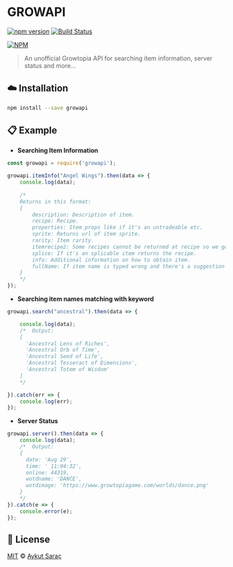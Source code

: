 # GROWAPI
[![npm version](https://badge.fury.io/js/growapi.svg)](https://badge.fury.io/js/growapi) [![Build Status](https://travis-ci.org/joemccann/dillinger.svg?branch=master)](https://travis-ci.org/joemccann/dillinger)

[![NPM](https://nodei.co/npm/growapi.png)](https://nodei.co/npm/growapi/) 

> An unofficial Growtopia API for searching item information, server status and more...

## :cloud: Installation
```sh
npm install --save growapi
```

## :clipboard: Example

- **Searching Item Information**
```js
const growapi = require('growapi');

growapi.itemInfo("Angel Wings").then(data => {
    console.log(data);
    
    /*
    Returns in this format:
    {
        description: Description of item.
        recipe: Recipe.
        properties: Item props like if it's an untradeable etc.
        sprite: Returns url of item sprite.
        rarity: Item rarity.
        itemrecipe2: Some recipes cannot be returned at recipe so we got this.
        splice: If it's an splicable item returns the recipe.
        info: Additional information on how to obtain item.
        fullName: If item name is typed wrong and there's a suggestion it appears here.
    }
    */
});
```

- **Searching item names matching with keyword**

```js
growapi.search("ancestral").then(data => {

    console.log(data);
    /*  Output:
    [
      'Ancestral Lens of Riches',
      'Ancestral Orb of Time',
      'Ancestral Seed of Life',
      'Ancestral Tesseract of Dimensions',
      'Ancestral Totem of Wisdom'
    ]
    */

}).catch(err => {
    console.log(err);
});
```

- **Server Status**

```js
growapi.server().then(data => {
    console.log(data);
    /*  Output:
    {
      date: 'Aug 29',
      time: ' 11:04:32',
      online: 44319,
      wotdname: 'DANCE',
      wotdimage: 'https://www.growtopiagame.com/worlds/dance.png'
    }
    */
}).catch(e => {
    console.error(e);
});
```


## :scroll: License

[MIT][license] © [Aykut Saraç][website]

[license]: /LICENSE
[website]: https://github.com/AykutSarac